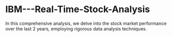 # IBM---Real-Time-Stock-Analysis
In this comprehensive analysis, we delve into the stock market performance over the last 2 years, employing rigorous data analysis techniques. 
